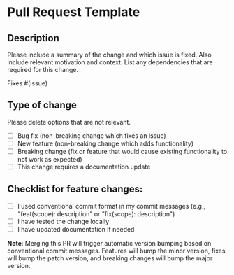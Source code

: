 # Pull Request Template

## Description

Please include a summary of the change and which issue is fixed. Also include relevant motivation and context. List any dependencies that are required for this change.

Fixes #(issue)

## Type of change

Please delete options that are not relevant.

- [ ] Bug fix (non-breaking change which fixes an issue)
- [ ] New feature (non-breaking change which adds functionality)
- [ ] Breaking change (fix or feature that would cause existing functionality to not work as expected)
- [ ] This change requires a documentation update

## Checklist for feature changes:

- [ ] I used conventional commit format in my commit messages (e.g., "feat(scope): description" or "fix(scope): description")
- [ ] I have tested the change locally
- [ ] I have updated documentation if needed

**Note**: Merging this PR will trigger automatic version bumping based on conventional commit messages. Features will bump the minor version, fixes will bump the patch version, and breaking changes will bump the major version.